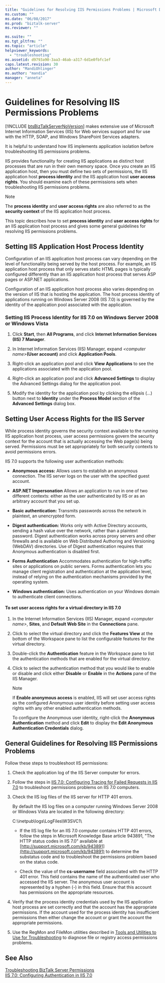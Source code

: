 ```yaml
---
title: "Guidelines for Resolving IIS Permissions Problems | Microsoft Docs"
ms.custom: ""
ms.date: "06/08/2017"
ms.prod: "biztalk-server"
ms.reviewer: ""

ms.suite: ""
ms.tgt_pltfrm: ""
ms.topic: "article"
helpviewer_keywords: 
  - "troubleshooting"
ms.assetid: d9793a90-3aa3-46ab-a317-6d1e0fbfc1ef
caps.latest.revision: 30
author: "MandiOhlinger"
ms.author: "mandia"
manager: "anneta"
---
```

# Guidelines for Resolving IIS Permissions Problems
[!INCLUDE [btsBizTalkServerNoVersion](../includes/btsbiztalkservernoversion-md.md)] makes extensive use of Microsoft Internet Information Services (IIS) for Web services support and for use with the HTTP, SOAP, and Windows SharePoint Services adapters.  
  
 It is helpful to understand how IIS implements application isolation before troubleshooting IIS permissions problems.  
  
 IIS provides functionality for creating IIS applications as distinct host processes that are run in their own memory space. Once you create an IIS application host, then you must define two sets of permissions, the IIS application host **process identity** and the IIS application host **user access rights**. You should examine each of these permissions sets when troubleshooting IIS permissions problems.  
  
> [!NOTE]
>  The **process identity** and **user access rights** are also referred to as the **security context** of the IIS application host process.  
  
 This topic describes how to set **process identity** and **user access rights** for an IIS application host process and gives some general guidelines for resolving IIS permissions problems.  
  
## Setting IIS Application Host Process Identity  
 Configuration of an IIS application host process can vary depending on the level of functionality being served by the host process. For example, an IIS application host process that only serves static HTML pages is typically configured differently than an IIS application host process that serves ASP pages or ASP.NET applications.  
  
 Configuration of an IIS application host process also varies depending on the version of IIS that is hosting the application. The host process identity of applications running on Windows Server 2008 (IIS 7.0) is governed by the identity of the application pool associated with the application.  
  
### Setting IIS Process Identity for IIS 7.0 on Windows Server 2008 or Windows Vista  
  
1.  Click **Start**, then **All Programs**, and click **Internet Information Services (IIS) 7 Manager**.  
  
2.  In Internet Information Services (IIS) Manager, expand *\<computer name\>***(User account)** and click **Application Pools**.  
  
3.  Right-click an application pool and click **View Applications** to see the applications associated with the application pool.  
  
4.  Right-click an application pool and click **Advanced Settings** to display the Advanced Settings dialog for the application pool.  
  
5.  Modify the identity for the application pool by clicking the ellipsis (…) button next to **Identity** under the **Process Model** section of the **Advanced Settings** dialog box.  
  
## Setting User Access Rights for the IIS Server  
 While process identity governs the security context available to the running IIS application host process, user access permissions govern the security context for the account that is actually accessing the Web page(s) being served. Permissions must be set appropriately for both security contexts to avoid permissions errors.  
  
 IIS 7.0 supports the following user authentication methods:  
  
-   **Anonymous access:** Allows users to establish an anonymous connection. The IIS server logs on the user with the specified guest account.  
  
-   **ASP.NET Impersonation** Allows an application to run in one of two different contexts: either as the user authenticated by IIS or as an arbitrary account that you set up.  
  
-   **Basic authentication:** Transmits passwords across the network in plaintext, an unencrypted form.  
  
-   **Digest authentication:** Works only with Active Directory accounts, sending a hash value over the network, rather than a plaintext password. Digest authentication works across proxy servers and other firewalls and is available on Web Distributed Authoring and Versioning (WebDAV) directories. Use of Digest authentication requires that Anonymous authentication is disabled first.  
  
-   **Forms Authentication** Accommodates authentication for high-traffic sites or applications on public servers. Forms authentication lets you manage client registration and authentication at the application level, instead of relying on the authentication mechanisms provided by the operating system.  
  
-   **Windows authentication:** Uses authentication on your Windows domain to authenticate client connections.  
  
#### To set user access rights for a virtual directory in IIS 7.0  
  
1.  In the Internet Information Services (IIS) Manager, expand *\<computer name\>*, **Sites**, and **Default Web Site** in the **Connections** pane.  
  
2.  Click to select the virtual directory and click the **Features View** at the bottom of the Workspace pane to list the configurable features for the virtual directory.  
  
3.  Double-click the **Authentication** feature in the Workspace pane to list the authentication methods that are enabled for the virtual directory.  
  
4.  Click to select the authentication method that you would like to enable or disable and click either **Disable** or **Enable** in the **Actions** pane of the IIS Manager.  
  
    > [!NOTE]
    >  If **Enable anonymous access** is enabled, IIS will set user access rights as the configured Anonymous user identity before setting user access rights with any other enabled authentication methods.  
    >   
    >  To configure the Anonymous user identity, right-click the **Anonymous Authentication** method and click **Edit** to display the **Edit Anonymous Authentication Credentials** dialog.  
  
## General Guidelines for Resolving IIS Permissions Problems  
 Follow these steps to troubleshoot IIS permissions:  
  
1.  Check the application log of the IIS Server computer for errors.  
  
2.  Follow the steps in [IIS 7.0: Configuring Tracing for Failed Requests in IIS 7.0](http://go.microsoft.com/fwlink/?LinkId=130600) to troubleshoot permissions problems on IIS 7.0 computers.  
  
3.  Check the IIS log files of the IIS server for HTTP 401 errors.  
  
     By default the IIS log files on a computer running Windows Server 2008 or Windows Vista are located in the following directory:  
  
     C:\inetpub\logs\LogFiles\W3SVC1\  
  
    -   If the IIS log file for an IIS 7.0 computer contains HTTP 401 errors, follow the steps in Microsoft Knowledge Base article 943891, "The HTTP status codes in IIS 7.0" available at [http://support.microsoft.com/kb/943891](http://support.microsoft.com/kb/943891) to determine the substatus code and to troubleshoot the permissions problem based on the status code.  
  
    -   Check the value of the **cs-username** field associated with the HTTP 401 error. This field contains the name of the authenticated user who accessed the IIS server. The anonymous user account is represented by a hyphen (-) in this field. Ensure that this account has permissions on the appropriate resources.  
  
4.  Verify that the process identity credentials used by the IIS application host process are set correctly and that the account has the appropriate permissions. If the account used for the process identity has insufficient permissions then either change the account or grant the account the appropriate permissions.  
  
5.  Use the RegMon and FileMon utilities described in [Tools and Utilities to Use for Troubleshooting](../core/tools-and-utilities-to-use-for-troubleshooting.md) to diagnose file or registry access permissions problems.  
  
## See Also  
 [Troubleshooting BizTalk Server Permissions](../core/troubleshooting-biztalk-server-permissions.md)   
 [IIS 7.0: Configuring Authentication in IIS 7.0](http://go.microsoft.com/fwlink/?LinkId=129909)
